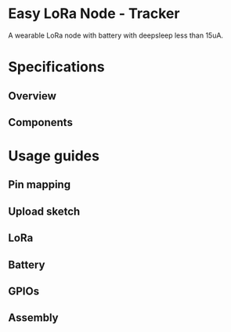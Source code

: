 # Easy LoRa Node - Tracker
A wearable LoRa node with battery with deepsleep less than 15uA.

# Specifications
## Overview

## Components

# Usage guides
## Pin mapping

## Upload sketch

## LoRa

## Battery

## GPIOs

## Assembly
